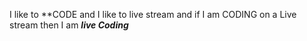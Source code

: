 I like to **CODE and I like to live stream and if I am CODING on a Live stream then I am __*live Coding*__
